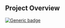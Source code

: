 ## Project Overview
[![Generic badge](https://img.shields.io/badge/Script%20Version-v1.2-Green.svg)](https://shields.io/)
